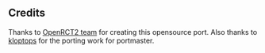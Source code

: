 ## Credits

Thanks to [OpenRCT2 team](https://github.com/OpenRCT2/OpenRCT2) for creating this opensource port.  Also thanks to [kloptops](https://github.com/kloptops/Portmaster-misc/tree/main/OpenRCT2) for the porting work for portmaster.

